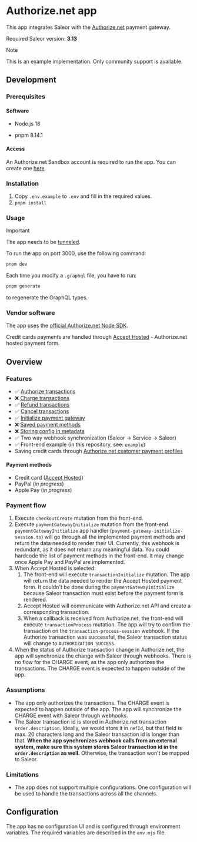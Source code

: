 # Authorize.net app

This app integrates Saleor with the [Authorize.net](https://www.authorize.net/) payment gateway.

Required Saleor version: **3.13**

> [!NOTE]
> This is an example implementation. Only community support is available.

## Development

### Prerequisites

#### Software

- Node.js 18

- pnpm 8.14.1

#### Access

An Authorize.net Sandbox account is required to run the app. You can create one [here](https://developer.authorize.net/hello_world/sandbox/).

### Installation

1. Copy `.env.example` to `.env` and fill in the required values.
2. `pnpm install`

### Usage

> [!IMPORTANT]
> The app needs to be [tunneled](https://docs.saleor.io/docs/3.x/developer/extending/apps/developing-with-tunnels).

To run the app on port 3000, use the following command:

```bash
pnpm dev
```

Each time you modify a `.graphql` file, you have to run:

```bash
pnpm generate
```

to regenerate the GraphQL types.

### Vendor software

The app uses the [official Authorize.net Node SDK](https://github.com/AuthorizeNet/sdk-node).

Credit cards payments are handled through [Accept Hosted](https://developer.authorize.net/api/reference/features/accept-hosted.html) - Authorize.net hosted payment form.

## Overview

### Features

- ✅ [Authorize transactions](https://docs.saleor.io/docs/3.x/developer/payments#authorization_success)
- ❌ [Charge transactions](https://docs.saleor.io/docs/3.x/developer/payments#charge_success)
- ✅ [Refund transactions](https://docs.saleor.io/docs/3.x/api-reference/webhooks/enums/webhook-event-type-sync-enum#code-style-fontweight-normal-webhookeventtypesyncenumbtransaction_refund_requestedbcode)
- ✅ [Cancel transactions](https://docs.saleor.io/docs/3.x/api-reference/webhooks/enums/webhook-event-type-sync-enum#code-style-fontweight-normal-webhookeventtypesyncenumbtransaction_cancelation_requestedbcode)
- ✅ [Initialize payment gateway](https://docs.saleor.io/docs/3.x/developer/payments#initialize-payment-gateway)
- ❌ [Saved payment methods](https://docs.saleor.io/docs/3.x/developer/payments#stored-payment-methods)
- ❌ [Storing config in metadata](https://docs.saleor.io/docs/3.x/developer/extending/apps/developing-apps/apps-patterns/persistence-with-metadata-manager)
- ✅ Two way webhook synchronization (Saleor → Service → Saleor)
- ✅ Front-end example (in this repository, see: `example`)
- Saving credit cards through [Authorize.net customer payment profiles](https://developer.authorize.net/api/reference/index.html#customer-profiles-create-customer-payment-profile)

#### Payment methods

- Credit card ([Accept Hosted](https://developer.authorize.net/api/reference/features/accept-hosted.html))
- PayPal (_in progress_)
- Apple Pay (_in progress_)

### Payment flow

1. Execute `checkoutCreate` mutation from the front-end.
2. Execute `paymentGatewayInitialize` mutation from the front-end.
   `paymentGatewayInitialize` app handler (`payment-gateway-initialize-session.ts`) will go through all the implemented payment methods and return the data needed to render their UI. Currently, this webhook is redundant, as it does not return any meaningful data. You could hardcode the list of payment methods in the front-end. It may change once Apple Pay and PayPal are implemented.
3. When Accept Hosted is selected:
   1. The front-end will execute `transactionInitialize` mutation. The app will return the data needed to render the Accept Hosted payment form. It couldn't be done during the `paymentGatewayInitialize` because Saleor transaction must exist before the payment form is rendered.
   2. Accept Hosted will communicate with Authorize.net API and create a corresponding transaction.
   3. When a callback is received from Authorize.net, the front-end will execute `transactionProcess` mutation. The app will try to confirm the transaction on the `transaction-process-session` webhook. If the Authorize transaction was successful, the Saleor transaction status will change to `AUTHORIZATION_SUCCESS`.
4. When the status of Authorize transaction change in Authorize.net, the app will synchronize the change with Saleor through webhooks. There is no flow for the CHARGE event, as the app only authorizes the transactions. The CHARGE event is expected to happen outside of the app.

### Assumptions

- The app only authorizes the transactions. The CHARGE event is expected to happen outside of the app. The app will synchronize the CHARGE event with Saleor through webhooks.
- The Saleor transaction id is stored in Authorize.net transaction `order.description`. Ideally, we would store it in `refId`, but that field is max. 20 characters long and the Saleor transaction id is longer than that. **When the app synchronizes webhook calls from an external system, make sure this system stores Saleor transaction id in the `order.description` as well.** Otherwise, the transaction won't be mapped to Saleor.

### Limitations

- The app does not support multiple configurations. One configuration will be used to handle the transactions across all the channels.

## Configuration

The app has no configuration UI and is configured through environment variables. The required variables are described in the `env.mjs` file.
